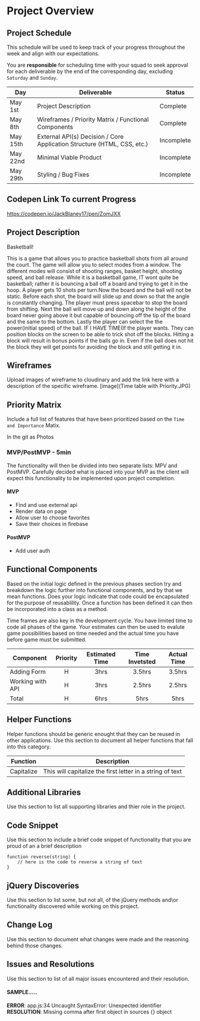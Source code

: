 # Project Overview

## Project Schedule

This schedule will be used to keep track of your progress throughout the week and align with our expectations.  

You are **responsible** for scheduling time with your squad to seek approval for each deliverable by the end of the corresponding day, excluding `Saturday` and `Sunday`.

|  Day | Deliverable | Status
|---|---| ---|
|May 1st| Project Description | Complete
|May 8th| Wireframes / Priority Matrix / Functional Components | Complete
|May 15th| External API(s) Decision / Core Application Structure (HTML, CSS, etc.) | Incomplete
|May 22nd| Minimal Viable Product | Incomplete
|May 29th| Styling / Bug Fixes | Incomplete


## Codepen Link To current Progress

https://codepen.io/JackBlaney17/pen/ZomJXX

## Project Description

Basketball!

This is a game that allows you to practice basketball shots from all around the court. The game will allow you to select modes from a window. The different modes will consist of shooting ranges, basket height, shooting speed, and ball release. While it is a basketball game, IT wont quite be basketball; rather it is bouncing a ball off a board and trying to get it in the hoop. A player gets 10 shots per turn.Now the board and the ball will not be static. Before each shot, the board will slide up and down so that the angle is constantly changing. The player must press spacebar to stop the board from shifting. Next the ball will move up and down along the height of the board never going above it but capable of bouncing off the tip of the board and the same to the bottom. Lastly the player can select the the power(initial speed) of the ball. IF I HAVE TIME(If the player wants. They can position blocks on the screen to be able to trick shot off the blocks. Hitting a block will result in bonus points if the balls go in. Even if the ball does not hit the block they will get points for avoiding the block and still getting it in.



## Wireframes

Upload images of wireframe to cloudinary and add the link here with a description of the specific wireframe.
[image](Time table with Priority.JPG)

## Priority Matrix

Include a full list of features that have been prioritized based on the `Time and Importance` Matix.  

In the git as Photos

### MVP/PostMVP - 5min

The functionality will then be divided into two separate lists: MPV and PostMVP.  Carefully decided what is placed into your MVP as the client will expect this functionality to be implemented upon project completion.  

#### MVP 

- Find and use external api 
- Render data on page 
- Allow user to choose favorites 
- Save their choices in firebase

#### PostMVP 

- Add user auth

## Functional Components

Based on the initial logic defined in the previous  phases section try and breakdown the logic further into functional components, and by that we mean functions.  Does your logic indicate that code could be encapsulated for the purpose of reusablility.  Once a function has been defined it can then be incorporated into a class as a method. 

Time frames are also key in the development cycle.  You have limited time to code all phases of the game.  Your estimates can then be used to evalute game possibilities based on time needed and the actual time you have before game must be submitted. 

| Component | Priority | Estimated Time | Time Invetsted | Actual Time |
| --- | :---: |  :---: | :---: | :---: |
| Adding Form | H | 3hrs| 3.5hrs | 3.5hrs |
| Working with API | H | 3hrs| 2.5hrs | 2.5hrs |
| Total | H | 6hrs| 5hrs | 5hrs |

## Helper Functions
Helper functions should be generic enought that they can be reused in other applications. Use this section to document all helper functions that fall into this category.

| Function | Description | 
| --- | :---: |  
| Capitalize | This will capitalize the first letter in a string of text | 

## Additional Libraries
 Use this section to list all supporting libraries and thier role in the project. 

## Code Snippet

Use this section to include a brief code snippet of functionality that you are proud of an a brief description  

```
function reverse(string) {
	// here is the code to reverse a string of text
}
```

## jQuery Discoveries
 Use this section to list some, but not all, of the jQuery methods and\or functionality discovered while working on this project.

## Change Log
 Use this section to document what changes were made and the reasoning behind those changes.  

## Issues and Resolutions
 Use this section to list of all major issues encountered and their resolution.

#### SAMPLE.....
**ERROR**: app.js:34 Uncaught SyntaxError: Unexpected identifier                                
**RESOLUTION**: Missing comma after first object in sources {} object
